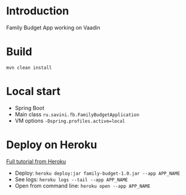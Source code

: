 # Introduction
Family Budget App working on Vaadin

# Build
`mvn clean install`

# Local start
* Spring Boot
* Main class `ru.savini.fb.FamilyBudgetApplication`
* VM options `-Dspring.profiles.active=local`

# Deploy on Heroku
[Full tutorial from Heroku](https://vaadin.com/learn/tutorials/cloud-deployment/heroku)
* Deploy: `heroku deploy:jar family-budget-1.0.jar --app APP_NAME`  
* See logs: `heroku logs --tail --app APP_NAME`  
* Open from command line: `heroku open --app APP_NAME`  

